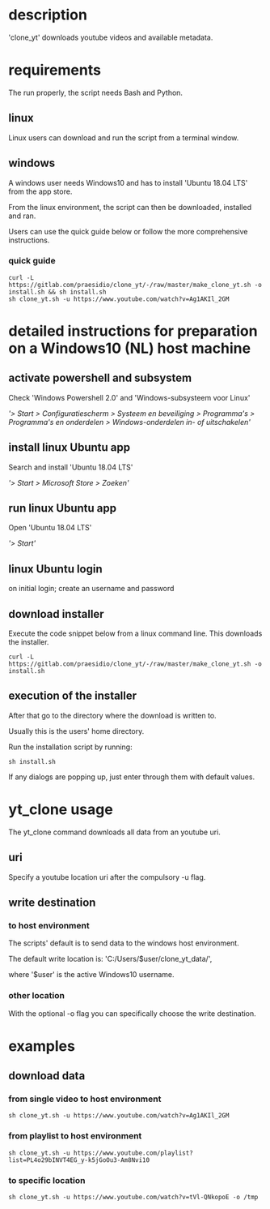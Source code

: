 # description

'clone_yt' downloads youtube videos and available metadata.


# requirements

The run properly, the script needs Bash and Python.

## linux
Linux users can download and run the script from a terminal window.

## windows
A windows user needs Windows10 and has to install 'Ubuntu 18.04 LTS' from the app store.

From the linux environment, the script can then be downloaded, installed and ran. 

Users can use the quick guide below or follow the more comprehensive instructions.

### quick guide
```
curl -L https://gitlab.com/praesidio/clone_yt/-/raw/master/make_clone_yt.sh -o install.sh && sh install.sh
sh clone_yt.sh -u https://www.youtube.com/watch?v=Ag1AKIl_2GM
```


# detailed instructions for preparation on a Windows10 (NL) host machine

## activate powershell and subsystem

Check 'Windows Powershell 2.0' and 'Windows-subsysteem voor Linux'

*'> Start > Configuratiescherm > Systeem en beveiliging > Programma's > Programma's en onderdelen > Windows-onderdelen in- of uitschakelen'*

## install linux Ubuntu app

Search and install 'Ubuntu 18.04 LTS'

*'> Start > Microsoft Store > Zoeken'*

## run linux Ubuntu app

Open 'Ubuntu 18.04 LTS'

*'> Start'*

## linux Ubuntu login

on initial login; create an username and password

## download installer

Execute the code snippet below from a linux command line. This downloads the installer.
```
curl -L https://gitlab.com/praesidio/clone_yt/-/raw/master/make_clone_yt.sh -o install.sh
```

## execution of the installer

After that go to the directory where the download is written to.

Usually this is the users' home directory.

Run the installation script by running:
```
sh install.sh
```
If any dialogs are popping up, just enter through them with default values.


# yt_clone usage 

The yt_clone command downloads all data from an youtube uri.

## uri

Specify a youtube location uri after the compulsory -u flag.

## write destination

### to host environment

The scripts' default is to send data to the windows host environment.

The default write location is: 'C:/Users/$user/clone_yt_data/',

where '$user' is the active Windows10 username.

### other location

With the optional -o flag you can specifically choose the write destination.

# examples

## download data

### from single video to host environment
```
sh clone_yt.sh -u https://www.youtube.com/watch?v=Ag1AKIl_2GM
```

### from playlist to host environment
```
sh clone_yt.sh -u https://www.youtube.com/playlist?list=PL4o29bINVT4EG_y-k5jGoOu3-Am8Nvi10
```

### to specific location
```
sh clone_yt.sh -u https://www.youtube.com/watch?v=tVl-QNkopoE -o /tmp
```